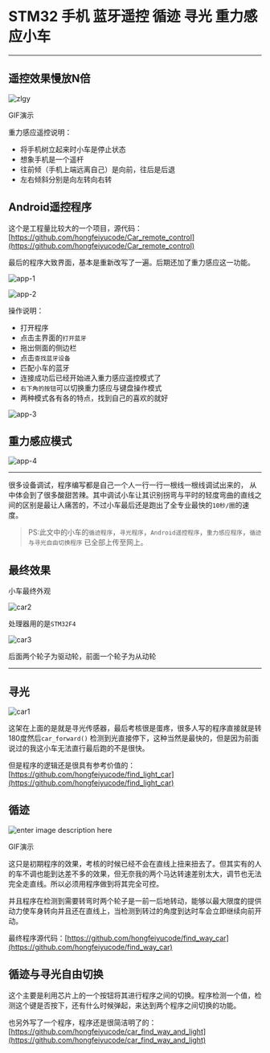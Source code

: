 # STM32 手机 蓝牙遥控 循迹 寻光 重力感应小车
 
 ---
## 遥控效果慢放N倍

![zlgy](https://github.com/hongfeiyucode/Car_remote_control/blob/master/pic/%E9%87%8D%E5%8A%9B%E6%84%9F%E5%BA%94%E9%81%A5%E6%8E%A7%E5%B0%8F%E8%BD%A6.gif)

GIF演示

 重力感应遥控说明：

- 将手机树立起来时小车是停止状态 
- 想象手机是一个遥杆
- 往前倾（手机上端远离自己）是向前，往后是后退
- 左右倾斜分别是向左转向右转

## Android遥控程序

这个是工程量比较大的一个项目，源代码：[https://github.com/hongfeiyucode/Car_remote_control](https://github.com/hongfeiyucode/Car_remote_control)

最后的程序大致界面，基本是重新改写了一遍。后期还加了重力感应这一功能。

![app-1](https://github.com/hongfeiyucode/Car_remote_control/blob/master/pic/carremcon-1.jpg)

![app-2](https://github.com/hongfeiyucode/Car_remote_control/blob/master/pic/carremcon-2.jpg)

操作说明：

- 打开程序
- 点击主界面的`打开蓝牙`
- 拖出侧面的侧边栏
- 点击`查找蓝牙设备`
- 匹配小车的蓝牙
- 连接成功后已经开始进入重力感应遥控模式了
- `右下角的按钮`可以切换重力感应与键盘操作模式
- 两种模式各有各的特点，找到自己的喜欢的就好

![app-3](https://github.com/hongfeiyucode/Car_remote_control/blob/master/pic/carremcon-3.jpg)


## 重力感应模式

![app-4](https://github.com/hongfeiyucode/Car_remote_control/blob/master/pic/carremcon-4.jpg)



---

很多设备调试，程序编写都是自己一个人一行一行一根线一根线调试出来的， 从中体会到了很多酸甜苦辣。其中调试小车让其识别拐弯与平时的轻度弯曲的直线之间的区别是最让人痛苦的，不过小车最后还是跑出了全专业最快的`10秒/圈`的速度。

>PS:此文中的小车的`循迹程序`，`寻光程序`，`Android遥控程序`，`重力感应程序`，`循迹与寻光自由切换程序` 已全部上传至网上。

##  最终效果

小车最终外观

![car2](https://github.com/hongfeiyucode/Car_remote_control/blob/master/pic/car-2.jpg)

处理器用的是`STM32F4`

![car3](https://github.com/hongfeiyucode/Car_remote_control/blob/master/pic/car-3.jpg)

后面两个轮子为驱动轮，前面一个轮子为从动轮


---

## 寻光

![car1](https://github.com/hongfeiyucode/Car_remote_control/blob/master/pic/car-1.jpg)

这架在上面的是就是寻光传感器，最后考核很是蛋疼，很多人写的程序直接就是转180度然后`car_forward()` 检测到光直接停下，这种当然是最快的，但是因为前面说过的我这小车无法直行最后跑的不是很快。

但是程序的逻辑还是很具有参考价值的：
[https://github.com/hongfeiyucode/find_light_car](https://github.com/hongfeiyucode/find_light_car)

## 循迹

![enter image description here](https://github.com/hongfeiyucode/Car_remote_control/blob/master/pic/10%E7%A7%92%E5%BE%AA%E8%BF%B9%E5%B0%8F%E8%BD%A6.gif)

GIF演示

这只是初期程序的效果，考核的时候已经不会在直线上扭来扭去了。但其实有的人的车不调也能到达差不多的效果，但无奈我的两个马达转速差别太大，调节也无法完全走直线。所以必须用程序做到将其完全可控。 

并且程序在检测到需要转弯时两个轮子是一前一后地转动，能够以最大限度的提供动力使车身转向并且还在直线上，当检测到转过的角度到达时车会立即继续向前开动。

 
最终程序源代码：[https://github.com/hongfeiyucode/find_way_car](https://github.com/hongfeiyucode/find_way_car)

## 循迹与寻光自由切换

这个主要是利用芯片上的一个按钮将其进行程序之间的切换。程序检测一个值，检测这个键是否按下，还有什么时候弹起，来达到两个程序之间切换的功能。

也另外写了一个程序，程序还是很简洁明了的：
[https://github.com/hongfeiyucode/car_find_way_and_light](https://github.com/hongfeiyucode/car_find_way_and_light)

